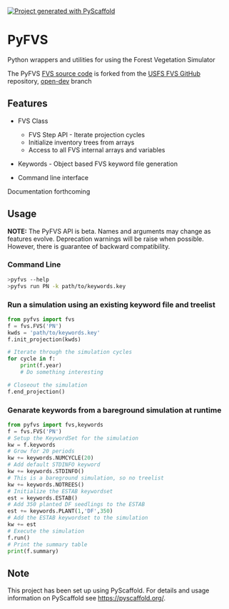 <!-- These are examples of badges you might want to add to your README:
     please update the URLs accordingly

[![Built Status](https://api.cirrus-ci.com/github/forest-modeling/PyFVS.svg?branch=main)](https://cirrus-ci.com/github/forest-modeling/PyFVS)
[![ReadTheDocs](https://readthedocs.org/projects/PyFVS/badge/?version=latest)](https://PyFVS.readthedocs.io/en/stable/)
[![Coveralls](https://img.shields.io/coveralls/github/<USER>/PyFVS/main.svg)](https://coveralls.io/r/<USER>/PyFVS)
[![PyPI-Server](https://img.shields.io/pypi/v/PyFVS.svg)](https://pypi.org/project/PyFVS/)
[![Conda-Forge](https://img.shields.io/conda/vn/conda-forge/PyFVS.svg)](https://anaconda.org/conda-forge/PyFVS)
[![Monthly Downloads](https://pepy.tech/badge/PyFVS/month)](https://pepy.tech/project/PyFVS)
[![Twitter](https://img.shields.io/twitter/url/http/shields.io.svg?style=social&label=Twitter)](https://twitter.com/PyFVS)
-->

[![Project generated with PyScaffold](https://img.shields.io/badge/-PyScaffold-005CA0?logo=pyscaffold)](https://pyscaffold.org/)

# PyFVS

Python wrappers and utilities for using the Forest Vegetation Simulator

The PyFVS [FVS source code](https://github.com/forest-modeling/ForestVegetationSimulator/tree/open-dev) is forked from the [USFS FVS GitHub](https://github.com/USDAForestService/ForestVegetationSimulator) repository, [open-dev](https://github.com/USDAForestService/ForestVegetationSimulator/tree/open-dev) branch

## Features

 - FVS Class
   - FVS Step API - Iterate projection cycles
   - Initialize inventory trees from arrays
   - Access to all FVS internal arrays and variables

 - Keywords - Object based FVS keyword file generation

 - Command line interface

Documentation forthcoming

## Usage

**NOTE:** The PyFVS API is beta. Names and arguments may change as
features evolve. Deprecation warnings will be raise when possible.
However, there is guarantee of backward compatibility.

### Command Line

``` bash
>pyfvs --help
>pyfvs run PN -k path/to/keywords.key
```

### Run a simulation using an existing keyword file and treelist

``` Python
from pyfvs import fvs
f = fvs.FVS('PN')
kwds = 'path/to/keywords.key'
f.init_projection(kwds)

# Iterate through the simulation cycles
for cycle in f:
    print(f.year)
    # Do something interesting

# Closeout the simulation
f.end_projection()
```

### Genarate keywords from a bareground simulation at runtime

``` Python
from pyfvs import fvs,keywords
f = fvs.FVS('PN')
# Setup the KeywordSet for the simulation
kw = f.keywords
# Grow for 20 periods
kw += keywords.NUMCYCLE(20)
# Add default STDINFO keyword
kw += keywords.STDINFO()
# This is a bareground simulation, so no treelist
kw += keywords.NOTREES()
# Initialize the ESTAB keywordset
est = keywords.ESTAB()
# Add 350 planted DF seedlings to the ESTAB
est += keywords.PLANT(1,'DF',350)
# Add the ESTAB keywordset to the simulation
kw += est
# Execute the simulation
f.run()
# Print the summary table
print(f.summary)
```



<!-- pyscaffold-notes -->

## Note

This project has been set up using PyScaffold. For details and usage
information on PyScaffold see https://pyscaffold.org/.
